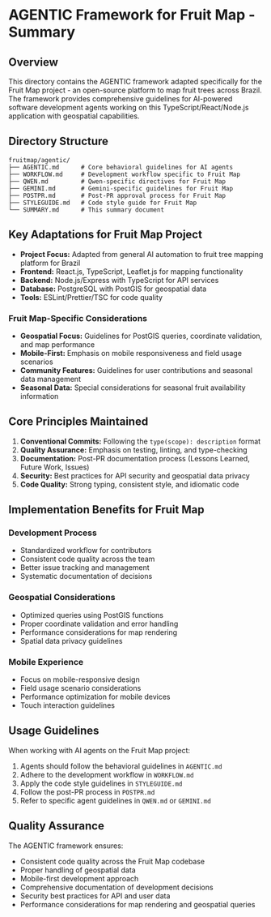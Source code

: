 # AGENTIC Framework for Fruit Map - Summary

## Overview

This directory contains the AGENTIC framework adapted specifically for the Fruit Map project - an open-source platform to map fruit trees across Brazil. The framework provides comprehensive guidelines for AI-powered software development agents working on this TypeScript/React/Node.js application with geospatial capabilities.

## Directory Structure

```
fruitmap/agentic/
├── AGENTIC.md      # Core behavioral guidelines for AI agents
├── WORKFLOW.md     # Development workflow specific to Fruit Map
├── QWEN.md         # Qwen-specific directives for Fruit Map
├── GEMINI.md       # Gemini-specific guidelines for Fruit Map
├── POSTPR.md       # Post-PR approval process for Fruit Map
├── STYLEGUIDE.md   # Code style guide for Fruit Map
└── SUMMARY.md      # This summary document
```

## Key Adaptations for Fruit Map Project
- **Project Focus:** Adapted from general AI automation to fruit tree mapping platform for Brazil
- **Frontend:** React.js, TypeScript, Leaflet.js for mapping functionality
- **Backend:** Node.js/Express with TypeScript for API services
- **Database:** PostgreSQL with PostGIS for geospatial data
- **Tools:** ESLint/Prettier/TSC for code quality

### Fruit Map-Specific Considerations
- **Geospatial Focus:** Guidelines for PostGIS queries, coordinate validation, and map performance
- **Mobile-First:** Emphasis on mobile responsiveness and field usage scenarios
- **Community Features:** Guidelines for user contributions and seasonal data management
- **Seasonal Data:** Special considerations for seasonal fruit availability information

## Core Principles Maintained

1. **Conventional Commits:** Following the `type(scope): description` format
2. **Quality Assurance:** Emphasis on testing, linting, and type-checking
3. **Documentation:** Post-PR documentation process (Lessons Learned, Future Work, Issues)
4. **Security:** Best practices for API security and geospatial data privacy
5. **Code Quality:** Strong typing, consistent style, and idiomatic code

## Implementation Benefits for Fruit Map

### Development Process
- Standardized workflow for contributors
- Consistent code quality across the team
- Better issue tracking and management
- Systematic documentation of decisions

### Geospatial Considerations
- Optimized queries using PostGIS functions
- Proper coordinate validation and error handling
- Performance considerations for map rendering
- Spatial data privacy guidelines

### Mobile Experience
- Focus on mobile-responsive design
- Field usage scenario considerations
- Performance optimization for mobile devices
- Touch interaction guidelines

## Usage Guidelines

When working with AI agents on the Fruit Map project:
1. Agents should follow the behavioral guidelines in `AGENTIC.md`
2. Adhere to the development workflow in `WORKFLOW.md`
3. Apply the code style guidelines in `STYLEGUIDE.md`
4. Follow the post-PR process in `POSTPR.md`
5. Refer to specific agent guidelines in `QWEN.md` or `GEMINI.md`

## Quality Assurance

The AGENTIC framework ensures:
- Consistent code quality across the Fruit Map codebase
- Proper handling of geospatial data
- Mobile-first development approach
- Comprehensive documentation of development decisions
- Security best practices for API and user data
- Performance considerations for map rendering and geospatial queries